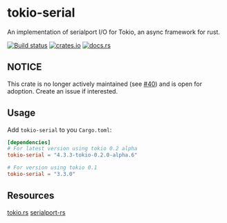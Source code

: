 # tokio-serial

An implementation of  serialport I/O for Tokio, an async framework for rust.

[![Build status](https://ci.appveyor.com/api/projects/status/ti6xr89klsnq5l9a/branch/master?svg=true)](https://ci.appveyor.com/project/berkowski/tokio-serial/branch/master)
[![crates.io](http://shields.io/crates/v/tokio-serial)](https://crates.io/crates/tokio-serial)
[![docs.rs](https://docs.rs/tokio-serial/badge.svg)](https://docs.rs/tokio-serial)


## NOTICE
This crate is no longer actively maintained (see [#40](https://github.com/berkowski/tokio-serial/issues/40)) and is
open for adoption.  Create an issue if interested.

## Usage

Add `tokio-serial` to you `Cargo.toml`:

```toml
[dependencies]
# For latest version using tokio 0.2 alpha
tokio-serial = "4.3.3-tokio-0.2.0-alpha.6"

# For version using tokio 0.1
tokio-serial = "3.3.0"
```

## Resources

[tokio.rs](https://tokio.rs)
[serialport-rs](https://gitlab.com/susurrus/serialport-rs)
